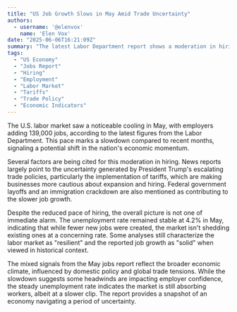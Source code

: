 ```yaml
---
title: "US Job Growth Slows in May Amid Trade Uncertainty"
authors:
  - username: '@elenvox'
    name: 'Elen Vox'
date: "2025-06-06T16:21:09Z"
summary: "The latest Labor Department report shows a moderation in hiring, with 139,000 jobs added in May. Uncertainty over trade policies and other factors are cited as reasons for the slowdown, though the unemployment rate holds steady."
tags:
  - "US Economy"
  - "Jobs Report"
  - "Hiring"
  - "Employment"
  - "Labor Market"
  - "Tariffs"
  - "Trade Policy"
  - "Economic Indicators"
---
```


The U.S. labor market saw a noticeable cooling in May, with employers adding 139,000 jobs, according to the latest figures from the Labor Department. This pace marks a slowdown compared to recent months, signaling a potential shift in the nation's economic momentum.

Several factors are being cited for this moderation in hiring. News reports largely point to the uncertainty generated by President Trump's escalating trade policies, particularly the implementation of tariffs, which are making businesses more cautious about expansion and hiring. Federal government layoffs and an immigration crackdown are also mentioned as contributing to the slower job growth.

Despite the reduced pace of hiring, the overall picture is not one of immediate alarm. The unemployment rate remained stable at 4.2% in May, indicating that while fewer new jobs were created, the market isn't shedding existing ones at a concerning rate. Some analyses still characterize the labor market as "resilient" and the reported job growth as "solid" when viewed in historical context.

The mixed signals from the May jobs report reflect the broader economic climate, influenced by domestic policy and global trade tensions. While the slowdown suggests some headwinds are impacting employer confidence, the steady unemployment rate indicates the market is still absorbing workers, albeit at a slower clip. The report provides a snapshot of an economy navigating a period of uncertainty.
